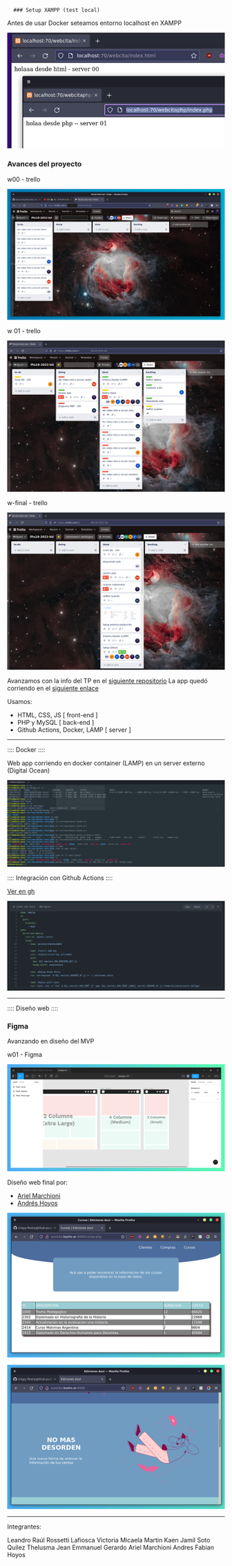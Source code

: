       ### Setup XAMPP (test local)

Antes de usar Docker seteamos entorno localhost en XAMPP

![](./localhost-env-xampp.jpg)

### Avances del proyecto

w00 - trello

![](./scr-trello-bd-w0.png)

w 01 - trello

![](./scr-trello-bd-w1.png)

w-final - trello

![](./scr-trello-bd-w3.png)

Avanzamos con la info del TP en el [siguiente repositorio](https://github.com/kaenovsky/crispy-fiesta)
La app quedó corriendo en el [siguiente enlace](https://aurorita.bashe.ar:4000)

Usamos:

- HTML, CSS, JS [ front-end ]
- PHP y MySQL [ back-end ]
- Github Actions, Docker, LAMP [ server ] 

---
:::: Docker ::::

Web app corriendo en docker container (LAMP) en un server externo (Digital Ocean)

![](./ppt-63-adminbd.png)

:::: Integración con Github Actions ::::

[Ver en gh](https://github.com/kaenovsky/crispy-fiesta/blob/main/.github/workflows/github-push.yaml)

![](./ppt-64-adminbd.png)

---
:::: Diseño web ::::

### Figma

Avanzando en diseño del MVP

w01 - Figma

![](./figma-board-w1.png)

Diseño web final por:

- [Ariel Marchioni](https://github.com/ArielMarchioni)
- [Andrés Hoyos](https://github.com/andhoyos)

![](./ppt-65-adminbd.png)

![](./ppt-66-adminbd.png)

---

Integrantes:

Leandro Raúl Rossetti
Lafiosca Victoria Micaela
Martin Kaen
Jamil Soto Quilez
Thelusma Jean Emmanuel
Gerardo Ariel Marchioni 
Andres Fabian Hoyos